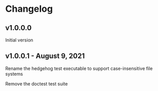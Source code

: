 # Changelog

## v1.0.0.0

Initial version

## v1.0.0.1 - August 9, 2021

Rename the hedgehog test executable to support
case-insensitive file systems

Remove the doctest test suite
